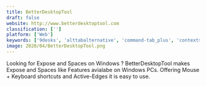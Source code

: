```yaml
---
title: BetterDesktopTool
draft: false 
website: http://www.betterdesktoptool.com
classification: ['']
platform: ['Web']
keywords: ['9desks', 'alttabalternative', 'command-tab_plus', 'contexts', 'dexpot', 'hyperswitch', 'kwin', 'manico', 'mission_control', 'rbtray_fork', 'raskin', 'smarttab', 'topdesk', 'virtuawin', 'virtual_dimension', 'virtuoz', 'windowspager', 'winflip', 'witch']
image: 2020/04/BetterDesktopTool.png
---
```

Looking for Expose and Spaces on Windows ? BetterDesktopTool makes Expose and Spaces like Features avialabe on Windows PCs. Offering Mouse + Keyboard shortcuts and Active-Edges it is easy to use.